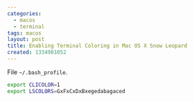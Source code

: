 ```yaml
---
categories:
  - macos
  - terminal
tags: macos
layout: post
title: Enabling Terminal Coloring in Mac OS X Snow Leopard
created: 1334901052
---
```


File `~/.bash_profile`.

```bash
export CLICOLOR=1
export LSCOLORS=GxFxCxDxBxegedabagaced
```
